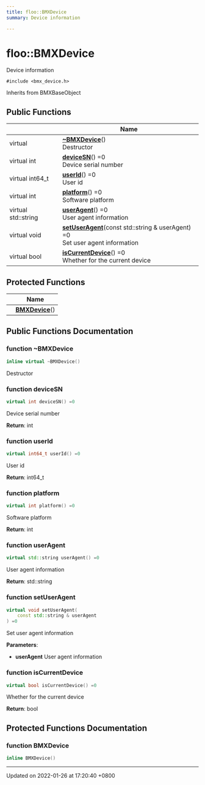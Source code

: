 ```yaml
---
title: floo::BMXDevice
summary: Device information 

---
```


# floo::BMXDevice



Device information 


`#include <bmx_device.h>`

Inherits from BMXBaseObject

## Public Functions

|                | Name           |
| -------------- | -------------- |
| virtual | **[~BMXDevice](classfloo_1_1_b_m_x_device.md#function-~bmxdevice)**()<br>Destructor  |
| virtual int | **[deviceSN](classfloo_1_1_b_m_x_device.md#function-devicesn)**() =0<br>Device serial number  |
| virtual int64_t | **[userId](classfloo_1_1_b_m_x_device.md#function-userid)**() =0<br>User id  |
| virtual int | **[platform](classfloo_1_1_b_m_x_device.md#function-platform)**() =0<br>Software platform  |
| virtual std::string | **[userAgent](classfloo_1_1_b_m_x_device.md#function-useragent)**() =0<br>User agent information  |
| virtual void | **[setUserAgent](classfloo_1_1_b_m_x_device.md#function-setuseragent)**(const std::string & userAgent) =0<br>Set user agent information  |
| virtual bool | **[isCurrentDevice](classfloo_1_1_b_m_x_device.md#function-iscurrentdevice)**() =0<br>Whether for the current device  |

## Protected Functions

|                | Name           |
| -------------- | -------------- |
| | **[BMXDevice](classfloo_1_1_b_m_x_device.md#function-bmxdevice)**() |

## Public Functions Documentation

### function ~BMXDevice

```cpp
inline virtual ~BMXDevice()
```

Destructor 

### function deviceSN

```cpp
virtual int deviceSN() =0
```

Device serial number 

**Return**: int 

### function userId

```cpp
virtual int64_t userId() =0
```

User id 

**Return**: int64_t 

### function platform

```cpp
virtual int platform() =0
```

Software platform 

**Return**: int 

### function userAgent

```cpp
virtual std::string userAgent() =0
```

User agent information 

**Return**: std::string 

### function setUserAgent

```cpp
virtual void setUserAgent(
    const std::string & userAgent
) =0
```

Set user agent information 

**Parameters**: 

  * **userAgent** User agent information 


### function isCurrentDevice

```cpp
virtual bool isCurrentDevice() =0
```

Whether for the current device 

**Return**: bool 

## Protected Functions Documentation

### function BMXDevice

```cpp
inline BMXDevice()
```


-------------------------------

Updated on 2022-01-26 at 17:20:40 +0800